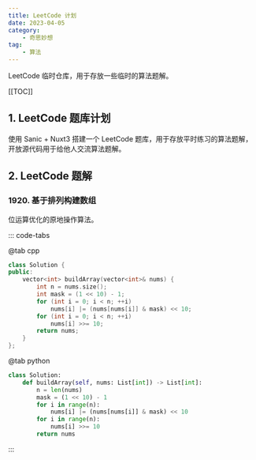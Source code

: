 ```yaml
---
title: LeetCode 计划
date: 2023-04-05
category:
    - 奇思妙想
tag:
    - 算法
---
```


LeetCode 临时仓库，用于存放一些临时的算法题解。

<!-- more -->

[[TOC]]

## 1. LeetCode 题库计划

使用 Sanic + Nuxt3 搭建一个 LeetCode 题库，用于存放平时练习的算法题解，开放源代码用于给他人交流算法题解。

## 2. LeetCode 题解

### 1920. 基于排列构建数组

位运算优化的原地操作算法。

::: code-tabs

@tab cpp

```cpp
class Solution {
public:
    vector<int> buildArray(vector<int>& nums) {
        int n = nums.size();
        int mask = (1 << 10) - 1;
        for (int i = 0; i < n; ++i)
            nums[i] |= (nums[nums[i]] & mask) << 10;
        for (int i = 0; i < n; ++i)
            nums[i] >>= 10;
        return nums;
    }
};
```

@tab python

```python
class Solution:
    def buildArray(self, nums: List[int]) -> List[int]:
        n = len(nums)
        mask = (1 << 10) - 1
        for i in range(n):
            nums[i] |= (nums[nums[i]] & mask) << 10
        for i in range(n):
            nums[i] >>= 10
        return nums
```

:::
